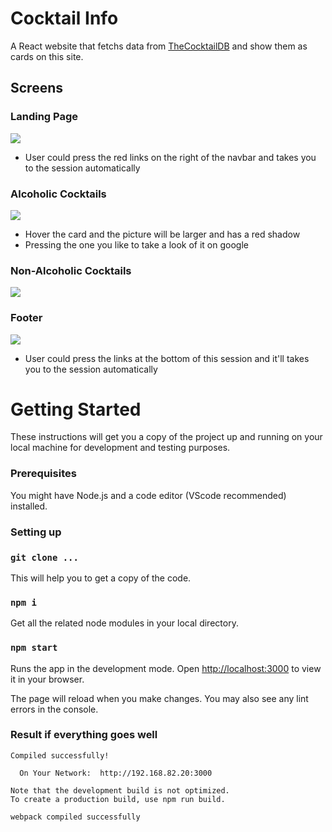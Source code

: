 # Cocktail Info
A React website that fetchs data from [TheCocktailDB](https://www.thecocktaildb.com/) and show them as cards on this site.

## Screens
### Landing Page
![](https://i.imgur.com/mFMRHzm.png)
- User could press the red links on the right of the navbar and takes you to the session automatically 

### Alcoholic Cocktails
![](https://i.imgur.com/jOLBReC.jpg)

- Hover the card and the picture will be larger and has a red shadow
- Pressing the one you like to take a look of it on google

### Non-Alcoholic Cocktails
![](https://i.imgur.com/bRGUyxx.jpg)

### Footer 
![](https://i.imgur.com/pOf86hT.png)
- User could press the links at the bottom of this session and it'll takes you to the session automatically 

# Getting Started
These instructions will get you a copy of the project up and running on your local machine for development and testing purposes.

### Prerequisites
You might have Node.js and a code editor (VScode recommended) installed.


### Setting up
### `git clone ...`
This will help you to get a copy of the code.

### `npm i`
Get all the related node modules in your local directory.


### `npm start`

Runs the app in the development mode.
Open [http://localhost:3000](http://localhost:3000) to view it in your browser.

The page will reload when you make changes.
You may also see any lint errors in the console.


### Result if everything goes well
```
Compiled successfully!

  On Your Network:  http://192.168.82.20:3000

Note that the development build is not optimized.
To create a production build, use npm run build.

webpack compiled successfully
```
